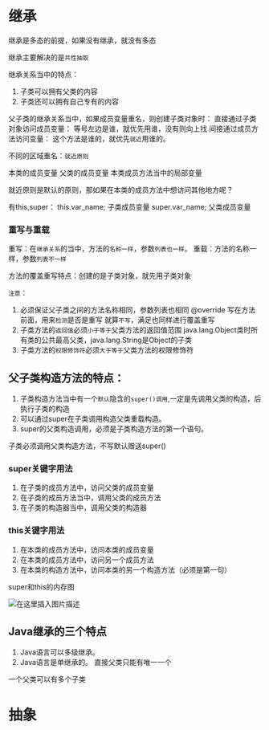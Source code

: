 # 继承

继承是多态的前提，如果没有继承，就没有多态

继承主要解决的是`共性抽取`

继承关系当中的特点：
1. 子类可以拥有父类的内容
2. 子类还可以拥有自己专有的内容 

父子类的继承关系当中，如果成员变量重名，则创建子类对象时：
直接通过子类对象访问成员变量：
    等号左边是谁，就优先用谁，没有则向上找
间接通过成员方法访问变量：
    这个方法是谁的，就优先`就近`用谁的。

不同的区域重名：`就近原则`

本类的成员变量
父类的成员变量
本类成员方法当中的局部变量

就近原则是默认的原则，那如果在本类的成员方法中想访问其他地方呢？

有this,super：
this.var_name; 子类成员变量
super.var_name; 父类成员变量

### 重写与重载

重写：在`继承关系`的当中，方法的`名称一样`，参数`列表也一样`。
重载：方法的名称一样，参数`列表不一样`

方法的覆盖重写特点：创建的是子类对象，就先用子类对象

`注意`：
1. 必须保证父子类之间的方法名称相同，参数列表也相同
@override 写在方法前面，用来`检测`是否是重写
就算`不写`，满足也同样进行覆盖重写
2.  子类方法的`返回值`必须`小于等于`父类方法的返回值范围
java.lang.Object类时所有类的公共最高父类，java.lang.String是Object的子类
3. 子类方法的`权限修饰符`必须`大于等于`父类方法的权限修饰符 

## 父子类构造方法的特点：

1. 子类构造方法当中有一个`默认`隐含的`super()调用`,一定是先调用父类的构造，后执行子类的构造
2. 可以通过super在子类调用构造父类重载构造。
3. super的父类构造调用，必须是子类构造方法的第一个语句。

子类必须调用父类构造方法，不写默认赠送super()

### super关键字用法

1. 在子类的成员方法中，访问父类的成员变量
2. 在子类的成员方法当中，调用父类的成员方法
3. 在子类的构造器当中，调用父类的构造器

### this关键字用法

1. 在本类的成员方法中，访问本类的成员变量
2. 在本类的成员方法中，访问另一个成员方法
3. 在本类的构造方法中，访问本类的另一个构造方法（必须是第一句）

super和this的内存图

![在这里插入图片描述](https://img-blog.csdnimg.cn/20190928142725322.png?x-oss-process=image/watermark,type_ZmFuZ3poZW5naGVpdGk,shadow_10,text_aHR0cHM6Ly9ibG9nLmNzZG4ubmV0L2EyNDUyOTMyMDY=,size_16,color_FFFFFF,t_70)

## Java继承的三个特点

1. Java语言可以多级继承。
2. Java语言是单继承的。
直接父类只能有唯一一个

一个父类可以有多个子类

# 抽象


